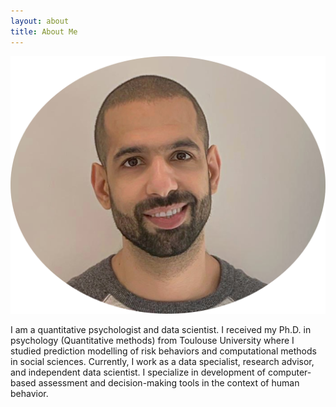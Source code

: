 ```yaml
---
layout: about
title: About Me
---
```

<center>
    <div class="photoset-grid-custom" data-layout="213">
     <img src="/images/kamranAfzali2.png" />
    </div>
</center>


<p>
I am a quantitative psychologist and data scientist. I received my Ph.D. in psychology (Quantitative methods) from Toulouse University where I studied prediction modelling of risk behaviors and computational methods in social sciences. Currently, I work as a data specialist, research advisor, and independent data scientist. I specialize in development of computer-based assessment and decision-making tools in the context of human behavior.
  <br><br><br>
</p>

